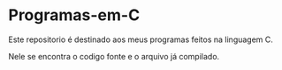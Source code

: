 # Programas-em-C
Este repositorio é destinado aos meus programas feitos na linguagem C.

Nele se encontra o codigo fonte e o arquivo já compilado.
